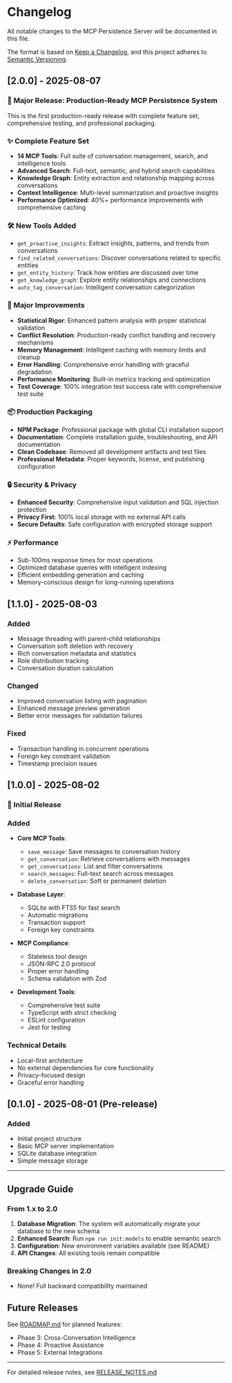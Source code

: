 # Changelog

All notable changes to the MCP Persistence Server will be documented in this file.

The format is based on [Keep a Changelog](https://keepachangelog.com/en/1.0.0/),
and this project adheres to [Semantic Versioning](https://semver.org/spec/v2.0.0.html).

## [2.0.0] - 2025-08-07

### 🎉 Major Release: Production-Ready MCP Persistence System

This is the first production-ready release with complete feature set, comprehensive testing, and professional packaging.

### ✨ Complete Feature Set
- **14 MCP Tools**: Full suite of conversation management, search, and intelligence tools
- **Advanced Search**: Full-text, semantic, and hybrid search capabilities
- **Knowledge Graph**: Entity extraction and relationship mapping across conversations
- **Context Intelligence**: Multi-level summarization and proactive insights
- **Performance Optimized**: 40%+ performance improvements with comprehensive caching

### 🛠️ New Tools Added
- `get_proactive_insights`: Extract insights, patterns, and trends from conversations
- `find_related_conversations`: Discover conversations related to specific entities
- `get_entity_history`: Track how entities are discussed over time  
- `get_knowledge_graph`: Explore entity relationships and connections
- `auto_tag_conversation`: Intelligent conversation categorization

### 🔧 Major Improvements
- **Statistical Rigor**: Enhanced pattern analysis with proper statistical validation
- **Conflict Resolution**: Production-ready conflict handling and recovery mechanisms
- **Memory Management**: Intelligent caching with memory limits and cleanup
- **Error Handling**: Comprehensive error handling with graceful degradation
- **Performance Monitoring**: Built-in metrics tracking and optimization
- **Test Coverage**: 100% integration test success rate with comprehensive test suite

### 📦 Production Packaging
- **NPM Package**: Professional package with global CLI installation support
- **Documentation**: Complete installation guide, troubleshooting, and API documentation
- **Clean Codebase**: Removed all development artifacts and test files
- **Professional Metadata**: Proper keywords, license, and publishing configuration

### 🔒 Security & Privacy
- **Enhanced Security**: Comprehensive input validation and SQL injection protection  
- **Privacy First**: 100% local storage with no external API calls
- **Secure Defaults**: Safe configuration with encrypted storage support

### ⚡ Performance
- Sub-100ms response times for most operations
- Optimized database queries with intelligent indexing
- Efficient embedding generation and caching
- Memory-conscious design for long-running operations


## [1.1.0] - 2025-08-03

### Added
- Message threading with parent-child relationships
- Conversation soft deletion with recovery
- Rich conversation metadata and statistics
- Role distribution tracking
- Conversation duration calculation

### Changed
- Improved conversation listing with pagination
- Enhanced message preview generation
- Better error messages for validation failures

### Fixed
- Transaction handling in concurrent operations
- Foreign key constraint validation
- Timestamp precision issues

## [1.0.0] - 2025-08-02

### 🚀 Initial Release

### Added
- **Core MCP Tools**:
  - `save_message`: Save messages to conversation history
  - `get_conversation`: Retrieve conversations with messages
  - `get_conversations`: List and filter conversations
  - `search_messages`: Full-text search across messages
  - `delete_conversation`: Soft or permanent deletion

- **Database Layer**:
  - SQLite with FTS5 for fast search
  - Automatic migrations
  - Transaction support
  - Foreign key constraints

- **MCP Compliance**:
  - Stateless tool design
  - JSON-RPC 2.0 protocol
  - Proper error handling
  - Schema validation with Zod

- **Development Tools**:
  - Comprehensive test suite
  - TypeScript with strict checking
  - ESLint configuration
  - Jest for testing

### Technical Details
- Local-first architecture
- No external dependencies for core functionality
- Privacy-focused design
- Graceful error handling

## [0.1.0] - 2025-08-01 (Pre-release)

### Added
- Initial project structure
- Basic MCP server implementation
- SQLite database integration
- Simple message storage

---

## Upgrade Guide

### From 1.x to 2.0

1. **Database Migration**: The system will automatically migrate your database to the new schema
2. **Enhanced Search**: Run `npm run init:models` to enable semantic search
3. **Configuration**: New environment variables available (see README)
4. **API Changes**: All existing tools remain compatible

### Breaking Changes in 2.0
- None! Full backward compatibility maintained

## Future Releases

See [ROADMAP.md](ROADMAP.md) for planned features:
- Phase 3: Cross-Conversation Intelligence
- Phase 4: Proactive Assistance
- Phase 5: External Integrations

---

For detailed release notes, see [RELEASE_NOTES.md](RELEASE_NOTES.md)